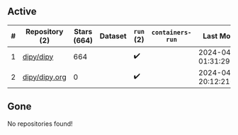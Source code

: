 ## Active
| # | Repository (2) | Stars (664) | Dataset | `run` (2) | `containers-run` | Last Modified |
| --- | --- | --- | --- | --- | --- | --- |
| 1 | [dipy/dipy](https://github.com/dipy/dipy) | 664 |  | :heavy_check_mark: |  | 2024-04-10 01:31:29+00:00 |
| 2 | [dipy/dipy.org](https://github.com/dipy/dipy.org) | 0 |  | :heavy_check_mark: |  | 2024-04-08 20:12:21+00:00 |

## Gone
No repositories found!
